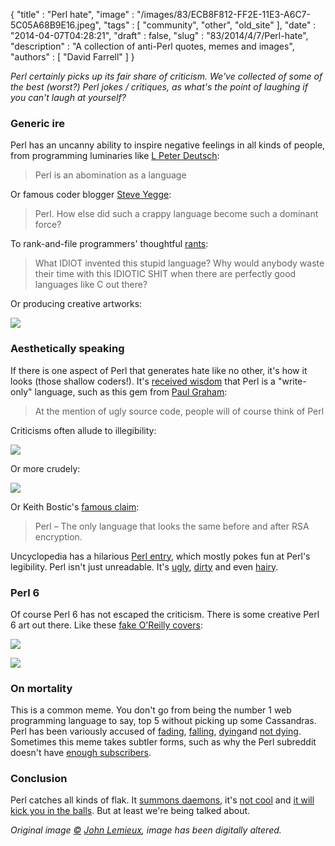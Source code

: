 {
   "title" : "Perl hate",
   "image" : "/images/83/ECB8F812-FF2E-11E3-A6C7-5C05A68B9E16.jpeg",
   "tags" : [
      "community",
      "other",
      "old_site"
   ],
   "date" : "2014-04-07T04:28:21",
   "draft" : false,
   "slug" : "83/2014/4/7/Perl-hate",
   "description" : "A collection of anti-Perl quotes, memes and images",
   "authors" : [
      "David Farrell"
   ]
}

*Perl certainly picks up its fair share of criticism. We've collected of some of the best (worst?) Perl jokes / critiques, as what's the point of laughing if you can't laugh at yourself?*

### Generic ire

Perl has an uncanny ability to inspire negative feelings in all kinds of people, from programming luminaries like [L Peter Deutsch](http://books.google.com/books?id=nneBa6-mWfgC&pg=PA442&lpg=PA442&dq=perl+is+an+abomination+deutsch&source=bl&ots=gEAvJbIW1u&sig=0X7y2z1MgF8i2bjeSeQAcSFn7Pk&hl=en&sa=X&ei=HvJBU6SLJOSvsQTytYDICg&ved=0CDYQ6AEwAg#v=onepage&q=perl%20is%20an%20abomination%20deutsch&f=false):

> Perl is an abomination as a language

Or famous coder blogger [Steve Yegge](https://groups.google.com/forum/#!topic/seajure/GLqhj_2915A):

> Perl. How else did such a crappy language become such a dominant force?

To rank-and-file programmers' thoughtful [rants](http://www.kuro5hin.org/story/2004/8/2/184130/6279):

> What IDIOT invented this stupid language? Why would anybody waste their time with this IDIOTIC SHIT when there are perfectly good languages like C out there?

Or producing creative artworks:

[![](http://www.fetidcascade.com/images/perl.jpg)](http://www.fetidcascade.com/images/perl.jpg)

### Aesthetically speaking

If there is one aspect of Perl that generates hate like no other, it's how it looks (those shallow coders!). It's [received wisdom](http://en.wikipedia.org/wiki/Write-only_language%0A) that Perl is a "write-only" language, such as this gem from [Paul Graham](http://paulgraham.com/pypar.html):

> At the mention of ugly source code, people will of course think of Perl

Criticisms often allude to illegibility:

[![](http://perl-begin.org/humour/Sm2na25.jpg)](http://perl-begin.org/humour/Sm2na25.jpg)

Or more crudely:

[![](http://memecrunch.com/meme/2CZJN/perl-wtf-is-this-shit/image.png)](http://memecrunch.com/meme/2CZJN/perl-wtf-is-this-shit/image.png)

Or Keith Bostic's [famous claim](http://www.goodreads.com/quotes/437174-perl-the-only-language-that-looks-the-same-before):

> Perl – The only language that looks the same before and after RSA encryption.

Uncyclopedia has a hilarious [Perl entry](http://uncyclopedia.wikia.com/wiki/Perl), which mostly pokes fun at Perl's legibility. Perl isn't just unreadable. It's [ugly](http://www.dmclaughlin.com/2009/04/19/ugly-perl-a-lesson-in-the-importance-of-api-design/), [dirty](http://kalyanchakravarthy.net/?p=115) and even [hairy](http://everything2.com/title/I+hate+Perl).

### Perl 6

Of course Perl 6 has not escaped the criticism. There is some creative Perl 6 art out there. Like these [fake O'Reilly covers](http://hbfs.wordpress.com/2009/11/13/the-perl-6-logo/):

[![](/static/images/82/perl_6_cover_1_small.jpg)](/static/images/82/perl_6_cover_1.jpg)

[![](/static/images/82/perl_6_cover_2_small.png)](/static/images/82/perl_6_cover_2.png)

### On mortality

This is a common meme. You don't go from being the number 1 web programming language to say, top 5 without picking up some Cassandras. Perl has been variously accused of [fading](http://www.infoworld.com/%5Bprimary-term-alias-prefix%5D/%5Bprimary-term%5D/whatever-happened-perl-012), [falling](http://www.fastcolabs.com/3026446/the-fall-of-perl-the-webs-most-promising-language), [dying](http://it.toolbox.com/blogs/puramu/perl-is-dead-12264)and [not dying](https://sites.google.com/site/steveyegge2/ancient-languages-perl). Sometimes this meme takes subtler forms, such as why the Perl subreddit doesn't have [enough subscribers](http://www.reddit.com/r/perl/comments/1sjovo/why_has_rperl_so_few_subscribers/).

### Conclusion

Perl catches all kinds of flak. It [summons daemons](http://www.quickmeme.com/img/87/874c939233c387ca1a1aa84b727178c7585f1a8afbf385ed8484428695fa95ba.jpg), it's [not cool](http://cdn.memegenerator.net/instances/250x250/47140545.jpg) and [it will kick you in the balls](https://lh6.googleusercontent.com/-lnPMdjxpfJo/UIpNj3jviTI/AAAAAAAALNE/nG_sATcqE0E/w750-h600-no/Perl+Script+-+Stroll+in+the+park.jpeg). But at least we're being talked about.

*Original image [©](https://creativecommons.org/licenses/by/2.0/) [John Lemieux](https://www.flickr.com/photos/newdimensionfilms/4024985562), image has been digitally altered.*

